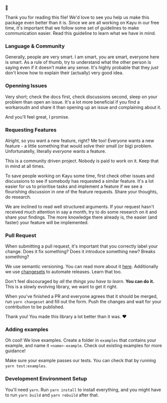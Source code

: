 :wave:

Thank you for reading this file! We'd love to see you help us make this package even better than it is. Since we are all working on Kayu in our free time, it's important that we follow some set of guidelines to make communication easier. Read this guideline to learn what we have in mind.

### Language & Community

Generally, people are very smart. I am smart, you are smart, everyone here is smart. As a rule of thumb, try to understand what the other person is saying even if it doesn't make any sense. It's highly probable that they _just_ don't know how to explain their (actually) very good idea.

### Openning Issues

Very short; check the docs first, check discussions second, sleep on your problem than open an issue. It's a lot more beneficial if you find a workaroudn and share it than opening up an issue and complaining about it.

And you'll feel great, I promise.

### Requesting Features

Alright, so you want a new feature, right? Me too! Everyone wants a new feature - a little something that would solve their small (or big) problem. Unfortunatelly, literally _everyone_ wants a feature.

This is a community driven project. Nobody is paid to work on it. Keep that in mind at all times.

To save people working on Kayu some time, first check other issues and discussions to see if somebody has requested a similar feature. It's a lot easier for us to prioritise tasks and implement a feature if we see a flourishing discussion in one of the feature requests. Share your thoughts, do research.

We are inclined to read well structured arguments. If your request hasn't received much attention in say a month, try to do some research on it and share your findings. The more knowledge there already is, the easier (and faster) your feature will be implemented.

### Pull Request

When submitting a pull request, it's important that you correctly label your change. Does it fix something? Does it introduce something new? Breaks something?

We use semantic versioning. You can read more about it [here](https://semver.org). Additionally we use [changesets](https://github.com/atlassian/changesets) to automate releases. Learn that too.

Don't feel discouraged by _all the things you have to learn_. **You can do it.** This is a slowly evolving library, we want to get it right.

When you've finished a PR and everyone agrees that it should be merged, run `yarn changeset` and fill out the form. Push the changes and wait for your contribution to be published.

Thank you! You made this library a lot better than it was. :heart:

### Adding examples

Oh cool! We love examples. Create a folder in `examples` that contains your example, and name it `<name>-example`. Check out existing examples for more guidance!

Make sure your example passes our tests. You can check that by running `yarn test:examples`.

### Development Environment Setup

You'll need `yarn`. Run `yarn install` to install everything, and you might have to run `yarn build` and `yarn rebuild` after that.
